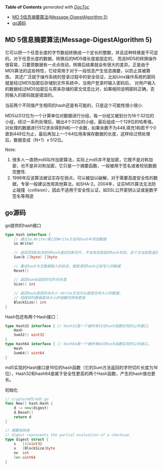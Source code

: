 <!-- START doctoc generated TOC please keep comment here to allow auto update -->
<!-- DON'T EDIT THIS SECTION, INSTEAD RE-RUN doctoc TO UPDATE -->
**Table of Contents**  *generated with [DocToc](https://github.com/thlorenz/doctoc)*

- [MD 5信息摘要算法(Message-DigestAlgorithm 5)](#md-5%E4%BF%A1%E6%81%AF%E6%91%98%E8%A6%81%E7%AE%97%E6%B3%95message-digestalgorithm-5)
- [go源码](#go%E6%BA%90%E7%A0%81)

<!-- END doctoc generated TOC please keep comment here to allow auto update -->


## MD 5信息摘要算法(Message-DigestAlgorithm 5)
它可以把一个任意长度的字节数组转换成一个定长的整数，并且这种转换是不可逆的。对于任意长度的数据，转换后的MD5值长度是固定的，
而且MD5的转换操作很容易，只要原数据有一点点改动，转换后结果就会有很大的差异。正是由于MD5算法的这些特性，它经常用于对于一段信息产生信息摘要，以防止其被篡改。
其还广泛就于操作系统的登录过程中的安全验证，比如Unix操作系统的密码就是经过MD5加密后存储到文件系统中，当用户登录时输入密码后，
对用户输入的数据经过MD5加密后与原来存储的密文信息比对，如果相同说明密码正确，否则输入的密码就是错误的。

当前两个不同值产生相同的hash还是有可能的，只是这个可能性很小很小.

MD5以512位为一个计算单位对数据进行分组，每一分组又被划分为16个32位的小组，经过一系列处理后，输出4个32位的小组，最后组成一个128位的哈希值。
对处理的数据进行512求余得到N和一个余数，如果余数不为448,填充1和若干个0直到448位为止，最后再加上一个64位用来保存数据的长度，这样经过预处理后，数据变成（N+1）x 512位。

Note: 
1. 很多人一直把md5叫作加密算法，实际上md5并不是加密，它既不是对称加密，也不是非对称加密，它只是一个摘要函数，一般被用于签名或者校验数据完整性.
2. 1996年后该算法被证实存在弱点，可以被加以破解，对于需要高度安全性的数据，专家一般建议改用其他算法，如SHA-2。2004年，证实MD5算法无法防止碰撞（collision），因此不适用于安全性认证，如SSL公开密钥认证或是数字签名等用途

## go源码
go提供的hash接口
```go
type Hash interface {
    // 通过io.Writer接口的Write方法向hash中添加数据
    io.Writer
    
    // 返回添加b到当前的hash值后的新切片，不会改变底层的hash状态，这个方法就是返回计算后的hash值，只是它是字符切片
    Sum(b []byte) []byte
    
    // 重设hash为无数据输入的状态，就是清空hash之前写入的数据
    Reset()
    
    // 返回Sum会返回的切片的长度
    Size() int
    
    // 返回hash底层的块大小；Write方法可以接受任何大小的数据，
    // 但提供的数据是块大小的倍数时效率更高
    BlockSize() int
}
```

Hash包还有两个Hash接口：
```go
type Hash32 interface { // Hash32是一个被所有32位hash函数实现的公共接口。
    Hash
    Sum32() uint32
}
type Hash64 interface { // Hash64是一个被所有64位hash函数实现的公共接口。
    Hash
    Sum64() uint64
}
```
md5实现的Hash接口是16位的hash函数（它的Sum方法返回的字符切片长度为16位），Hash32和hash64是属于安全性更高的两个Hash函数，产生的hash值也更长。


初始化

```go
// crypto/md5/md5.go
func New() hash.Hash {
	d := new(digest)
	d.Reset()
	return d
}

// 摘要结构体
// digest represents the partial evaluation of a checksum.
type digest struct {
    s   [4]uint32
    x   [BlockSize]byte
    nx  int
    len uint64
}
```
